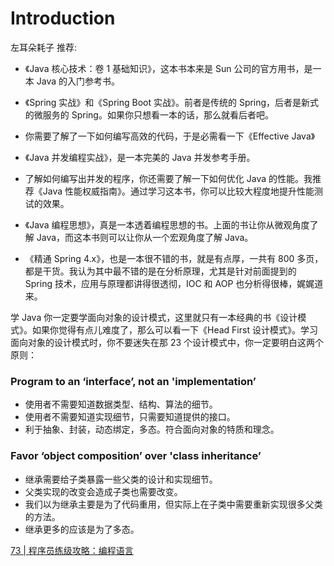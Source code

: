 # Introduction

左耳朵耗子 推荐:

- 《Java 核心技术：卷 1 基础知识》，这本书本来是 Sun 公司的官方用书，是一本 Java 的入门参考书。

- 《Spring 实战》和《Spring Boot 实战》。前者是传统的 Spring，后者是新式的微服务的 Spring。如果你只想看一本的话，那么就看后者吧。

- 你需要了解了一下如何编写高效的代码，于是必需看一下《Effective Java》

- 《Java 并发编程实战》，是一本完美的 Java 并发参考手册。

- 了解如何编写出并发的程序，你还需要了解一下如何优化 Java 的性能。我推荐《Java 性能权威指南》。通过学习这本书，你可以比较大程度地提升性能测试的效果。

- 《Java 编程思想》，真是一本透着编程思想的书。上面的书让你从微观角度了解 Java，而这本书则可以让你从一个宏观角度了解 Java。

- 《精通 Spring 4.x》，也是一本很不错的书，就是有点厚，一共有 800 多页，都是干货。我认为其中最不错的是在分析原理，尤其是针对前面提到的 Spring 技术，应用与原理都讲得很透彻，IOC 和 AOP 也分析得很棒，娓娓道来。

学 Java 你一定要学面向对象的设计模式，这里就只有一本经典的书《设计模式》。如果你觉得有点儿难度了，那么可以看一下《Head First 设计模式》。学习面向对象的设计模式时，你不要迷失在那 23 个设计模式中，你一定要明白这两个原则：

### Program to an ‘interface’, not an 'implementation’

- 使用者不需要知道数据类型、结构、算法的细节。
- 使用者不需要知道实现细节，只需要知道提供的接口。
- 利于抽象、封装，动态绑定，多态。符合面向对象的特质和理念。

### Favor ‘object composition’ over 'class inheritance’

- 继承需要给子类暴露一些父类的设计和实现细节。
- 父类实现的改变会造成子类也需要改变。
- 我们以为继承主要是为了代码重用，但实际上在子类中需要重新实现很多父类的方法。
- 继承更多的应该是为了多态。

[73 | 程序员练级攻略：编程语言](https://time.geekbang.org/column/article/8701)
